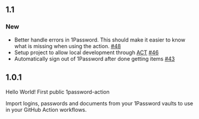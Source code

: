 ## 1.1

### New
- Better handle errors in 1Password. This should make it easier to know what is missing when using the action. [#48](https://github.com/RobotsAndPencils/1password-action/pull/48)
- Setup project to allow local development through [ACT](https://github.com/nektos/act) [#46](https://github.com/RobotsAndPencils/1password-action/pull/46)
- Automatically sign out of 1Password after done getting items [#43](https://github.com/RobotsAndPencils/1password-action/pull/43)


## 1.0.1

Hello World! First public 1password-action 

Import logins, passwords and documents from your 1Password vaults to use in your GitHub Action workflows.
